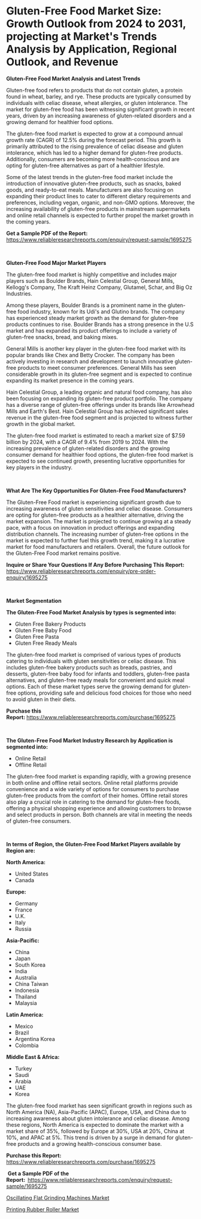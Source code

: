 <p><h1>Gluten-Free Food Market Size: Growth Outlook from 2024 to 2031, projecting at Market's Trends Analysis by Application, Regional Outlook, and Revenue</h1></p><p><strong>Gluten-Free Food Market Analysis and Latest Trends</strong></p>
<p><p>Gluten-free food refers to products that do not contain gluten, a protein found in wheat, barley, and rye. These products are typically consumed by individuals with celiac disease, wheat allergies, or gluten intolerance. The market for gluten-free food has been witnessing significant growth in recent years, driven by an increasing awareness of gluten-related disorders and a growing demand for healthier food options.</p><p>The gluten-free food market is expected to grow at a compound annual growth rate (CAGR) of 12.5% during the forecast period. This growth is primarily attributed to the rising prevalence of celiac disease and gluten intolerance, which has led to a higher demand for gluten-free products. Additionally, consumers are becoming more health-conscious and are opting for gluten-free alternatives as part of a healthier lifestyle.</p><p>Some of the latest trends in the gluten-free food market include the introduction of innovative gluten-free products, such as snacks, baked goods, and ready-to-eat meals. Manufacturers are also focusing on expanding their product lines to cater to different dietary requirements and preferences, including vegan, organic, and non-GMO options. Moreover, the increasing availability of gluten-free products in mainstream supermarkets and online retail channels is expected to further propel the market growth in the coming years.</p></p>
<p><strong>Get a Sample PDF of the Report:&nbsp;</strong> <a href="https://www.reliableresearchreports.com/enquiry/request-sample/1695275">https://www.reliableresearchreports.com/enquiry/request-sample/1695275</a></p>
<p>&nbsp;</p>
<p><strong>Gluten-Free Food Major Market Players</strong></p>
<p><p>The gluten-free food market is highly competitive and includes major players such as Boulder Brands, Hain Celestial Group, General Mills, Kellogg's Company, The Kraft Heinz Company, Glutamel, Schar, and Big Oz Industries.</p><p>Among these players, Boulder Brands is a prominent name in the gluten-free food industry, known for its Udi's and Glutino brands. The company has experienced steady market growth as the demand for gluten-free products continues to rise. Boulder Brands has a strong presence in the U.S market and has expanded its product offerings to include a variety of gluten-free snacks, bread, and baking mixes. </p><p>General Mills is another key player in the gluten-free food market with its popular brands like Chex and Betty Crocker. The company has been actively investing in research and development to launch innovative gluten-free products to meet consumer preferences. General Mills has seen considerable growth in its gluten-free segment and is expected to continue expanding its market presence in the coming years.</p><p>Hain Celestial Group, a leading organic and natural food company, has also been focusing on expanding its gluten-free product portfolio. The company has a diverse range of gluten-free offerings under its brands like Arrowhead Mills and Earth's Best. Hain Celestial Group has achieved significant sales revenue in the gluten-free food segment and is projected to witness further growth in the global market.</p><p>The gluten-free food market is estimated to reach a market size of $7.59 billion by 2024, with a CAGR of 9.4% from 2019 to 2024. With the increasing prevalence of gluten-related disorders and the growing consumer demand for healthier food options, the gluten-free food market is expected to see continued growth, presenting lucrative opportunities for key players in the industry.</p></p>
<p>&nbsp;</p>
<p><strong>What Are The Key Opportunities For Gluten-Free Food Manufacturers?</strong></p>
<p><p>The Gluten-Free Food market is experiencing significant growth due to increasing awareness of gluten sensitivities and celiac disease. Consumers are opting for gluten-free products as a healthier alternative, driving the market expansion. The market is projected to continue growing at a steady pace, with a focus on innovation in product offerings and expanding distribution channels. The increasing number of gluten-free options in the market is expected to further fuel this growth trend, making it a lucrative market for food manufacturers and retailers. Overall, the future outlook for the Gluten-Free Food market remains positive.</p></p>
<p><strong>Inquire or Share Your Questions If Any Before Purchasing This Report:</strong> <a href="https://www.reliableresearchreports.com/enquiry/pre-order-enquiry/1695275">https://www.reliableresearchreports.com/enquiry/pre-order-enquiry/1695275</a></p>
<p>&nbsp;</p>
<p><strong>Market Segmentation</strong></p>
<p><strong>The Gluten-Free Food Market Analysis by types is segmented into:</strong></p>
<p><ul><li>Gluten Free Bakery Products</li><li>Gluten Free Baby Food</li><li>Gluten Free Pasta</li><li>Gluten Free Ready Meals</li></ul></p>
<p><p>The gluten-free food market is comprised of various types of products catering to individuals with gluten sensitivities or celiac disease. This includes gluten-free bakery products such as breads, pastries, and desserts, gluten-free baby food for infants and toddlers, gluten-free pasta alternatives, and gluten-free ready meals for convenient and quick meal options. Each of these market types serve the growing demand for gluten-free options, providing safe and delicious food choices for those who need to avoid gluten in their diets.</p></p>
<p><strong>Purchase this Report:&nbsp;</strong><a href="https://www.reliableresearchreports.com/purchase/1695275">https://www.reliableresearchreports.com/purchase/1695275</a></p>
<p>&nbsp;</p>
<p><strong>The Gluten-Free Food Market Industry Research by Application is segmented into:</strong></p>
<p><ul><li>Online Retail</li><li>Offline Retail</li></ul></p>
<p><p>The gluten-free food market is expanding rapidly, with a growing presence in both online and offline retail sectors. Online retail platforms provide convenience and a wide variety of options for consumers to purchase gluten-free products from the comfort of their homes. Offline retail stores also play a crucial role in catering to the demand for gluten-free foods, offering a physical shopping experience and allowing customers to browse and select products in person. Both channels are vital in meeting the needs of gluten-free consumers.</p></p>
<p>&nbsp;</p>
<p><strong>In terms of Region, the Gluten-Free Food Market Players available by Region are:</strong></p>
<p>
    <p> <strong> North America: </strong>
        <ul>
            <li>United States</li>
            <li>Canada</li>
        </ul>
        </p> 
    <p> <strong> Europe: </strong>
        <ul>
            <li>Germany</li>
            <li>France</li>
            <li>U.K.</li>
            <li>Italy</li>
            <li>Russia</li>
        </ul>
        </p> 
    <p> <strong> Asia-Pacific: </strong>
        <ul>
            <li>China</li>
            <li>Japan</li>
            <li>South Korea</li>
            <li>India</li>
            <li>Australia</li>
            <li>China Taiwan</li>
            <li>Indonesia</li>
            <li>Thailand</li>
            <li>Malaysia</li>
        </ul>
        </p> 
    <p> <strong> Latin America: </strong>
        <ul>
            <li>Mexico</li>
            <li>Brazil</li>
            <li>Argentina Korea</li>
            <li>Colombia</li>
        </ul>
        </p> 
    <p> <strong> Middle East & Africa: </strong>
        <ul>
            <li>Turkey</li>
            <li>Saudi</li>
            <li>Arabia</li>
            <li>UAE</li>
            <li>Korea</li>
        </ul>
    </p>
    </p>
<p><p>The gluten-free food market has seen significant growth in regions such as North America (NA), Asia-Pacific (APAC), Europe, USA, and China due to increasing awareness about gluten intolerance and celiac disease. Among these regions, North America is expected to dominate the market with a market share of 35%, followed by Europe at 30%, USA at 20%, China at 10%, and APAC at 5%. This trend is driven by a surge in demand for gluten-free products and a growing health-conscious consumer base.</p></p>
<p><strong>Purchase this Report: </strong><a href="https://www.reliableresearchreports.com/purchase/1695275">https://www.reliableresearchreports.com/purchase/1695275</a></p>
<p>&nbsp;<strong>Get a Sample PDF of the Report:&nbsp;&nbsp;</strong><a href="https://www.reliableresearchreports.com/enquiry/request-sample/1695275">https://www.reliableresearchreports.com/enquiry/request-sample/1695275</a></p>
<p><strong></strong></p>
<p><p><a href="https://github.com/Sinjinluong3e0awx2m195k76/Market-Research-Report-List-1/blob/main/oscillating-flat-grinding-machines-market.md">Oscillating Flat Grinding Machines Market</a></p><p><a href="https://github.com/shotows/Market-Research-Report-List-1/blob/main/printing-rubber-roller-market.md">Printing Rubber Roller Market</a></p></p>